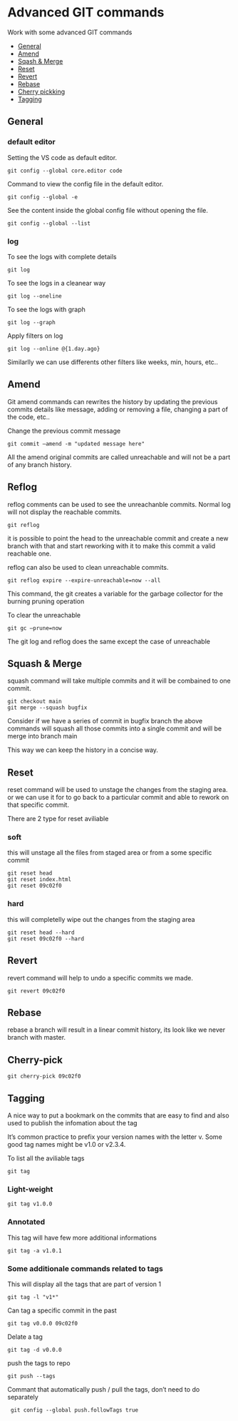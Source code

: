 # Advanced GIT commands

Work with some advanced GIT commands

- [General](#config)
- [Amend](#amend)
- [Sqash & Merge](#sqash-merge)
- [Reset](#reset)
- [Revert](#revert)
- [Rebase](#rebase)
- [Cherry pickking](#cherry-pick)
- [Tagging](#tag)

## General<span id="config"></span>

### default editor

Setting the VS code as default editor.

    git config --global core.editor code

Command to view the config file in the default editor.

    git config --global -e

See the content inside the global config file without opening the file.

    git config --global --list

### log

To see the logs with complete details

    git log

To see the logs in a cleanear way

    git log --oneline

To see the logs with graph

    git log --graph

Apply filters on log

    git log --online @{1.day.ago}

Similarlly we can use differents other filters like weeks, min, hours, etc..

## Amend<span id="amend"></span>

Git amend commands can rewrites the history by updating the previous commits details like message, adding or removing a file, changing a part of the code, etc..

Change the previous commit message

    git commit —amend -m "updated message here"

All the amend original commits are called unreachable and will not be a part of any branch history.

## Reflog

reflog comments can be used to see the unreachanble commits.
Normal log will not display the reachable commits.

    git reflog

it is possible to point the head to the unreachable commit and create a new branch with that and start reworking with it to make this commit a valid reachable one.

reflog can also be used to clean unreachable commits.

    git reflog expire --expire-unreachable=now --all

This command, the git creates a variable for the garbage collector for the burning pruning operation

To clear the unreachable

    git gc —prune=now

The git log and reflog does the same except the case of unreachable

## Squash & Merge <span id="sqash-merge"></span>

squash command will take multiple commits and it will be combained to one commit.

    git checkout main
    git merge --squash bugfix

Consider if we have a series of commit in bugfix branch
the above commands will squash all those commits into a single commit and will be merge into branch main

This way we can keep the history in a concise way.

## Reset <span id="reset"></span>

reset command will be used to unstage the changes from the staging area.
or we can use it for to go back to a particular commit and able to rework on that specific commit.

There are 2 type for reset aviliable

### soft

this will unstage all the files from staged area or from a some specific commit

    git reset head
    git reset index.html
    git reset 09c02f0

### hard

this will completelly wipe out the changes from the staging area

    git reset head --hard
    git reset 09c02f0 --hard

## Revert <span id="revert"></span>

revert command will help to undo a specific commits we made.

    git revert 09c02f0

## Rebase <span id="rebase"></span>

rebase a branch will result in a linear commit history, its look like we never branch with master.

## Cherry-pick <span id="cherry-pick"></span>

    git cherry-pick 09c02f0

## Tagging <span id="tag"></span>

A nice way to put a bookmark on the commits that are easy to find and also used to publish the infomation about the tag

It’s common practice to prefix your version names with the letter v. Some good tag names might be v1.0 or v2.3.4.

To list all the aviliable tags

    git tag

### Light-weight

    git tag v1.0.0

### Annotated

This tag will have few more additional informations 

    git tag -a v1.0.1

### Some additionale commands related to tags

This will display all the tags that are part of version 1

    git tag -l "v1*"

Can tag a specific commit in the past

    git tag v0.0.0 09c02f0

Delate a tag

    git tag -d v0.0.0

push the tags to repo

    git push --tags

Commant that automatically push / pull the tags, don’t need to do separately

     git config --global push.followTags true
